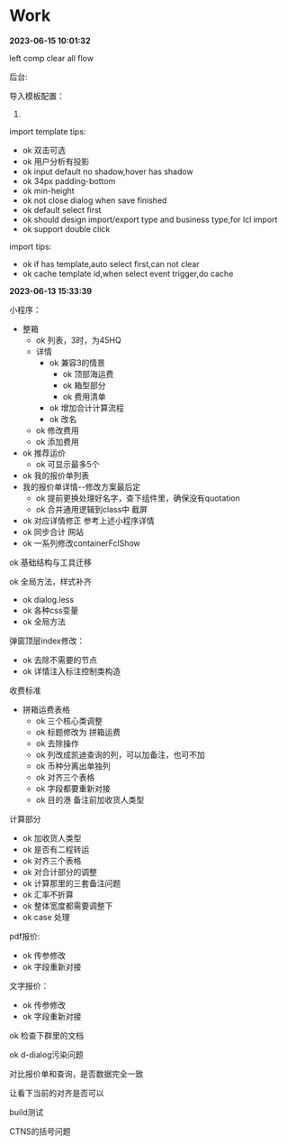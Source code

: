 # Work

**2023-06-15 10:01:32**

left comp clear all flow

后台:

导入模板配置：

1. 

import template tips:

* ok 双击可选
* ok 用户分析有投影
* ok input default no shadow,hover has shadow
* ok 34px padding-bottom
* ok min-height
* ok not close dialog when save finished
* ok default select first
* ok should design import/export type and business type,for lcl import
* ok support double click

import tips:

* ok if has template,auto select first,can not clear
* ok cache template id,when select event trigger,do cache

**2023-06-13 15:33:39**

小程序：
  * 整箱
    * ok 列表，3时，为45HQ
    * 详情
      * ok 兼容3的情景
        * ok 顶部海运费
        * ok 箱型部分
        * ok 费用清单
      * ok 增加合计计算流程
      * ok 改名
    * ok 修改费用
    * ok 添加费用
  * ok 推荐运价
    * ok 可显示最多5个
  * ok 我的报价单列表
  * 我的报价单详情--修改方案最后定
    * ok 提前更换处理好名字，查下组件里，确保没有quotation
    * ok 合并通用逻辑到class中
截屏
  * ok 对应详情修正 参考上述小程序详情
  * ok 同步合计
网站
  * ok 一系列修改containerFclShow 




ok 基础结构与工具迁移

ok 全局方法，样式补齐

* ok dialog.less
* ok 各种css变量
* ok 全局方法

弹窗顶层index修改：
* ok 去除不需要的节点
* ok 详情注入标注控制类构造

收费标准 
* 拼箱运费表格
  * ok 三个核心类调整
  * ok 标题修改为 拼箱运费
  * ok 去除操作
  * ok 列改成凯迪查询的列，可以加备注，也可不加
  * ok 币种分离出单独列
  * ok 对齐三个表格
  * ok 字段都要重新对接
  * ok 目的港 备注前加收货人类型

计算部分
* ok 加收货人类型
* ok 是否有二程转运
* ok 对齐三个表格
* ok 对合计部分的调整
* ok 计算那里的三套备注问题
* ok 汇率不折算
* ok 整体宽度都需要调整下
* ok case 处理

pdf报价:
* ok 传参修改
* ok 字段重新对接

文字报价：
* ok 传参修改
* ok 字段重新对接


ok 检查下群里的文档

ok d-dialog污染问题

对比报价单和查询，是否数据完全一致

让看下当前的对齐是否可以

build测试

CTNS的括号问题